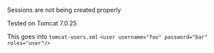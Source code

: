 Sessions are not being created properly

Tested on Tomcat 7.0.25

This goes into ```tomcat-users.xml```
```<user username="foo" password="bar" roles="user"/>```
